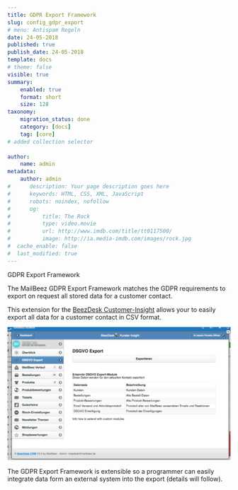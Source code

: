 ```yaml
---
title: GDPR Export Framework
slug: config_gdpr_export
# menu: Antispam Regeln
date: 24-05-2018
published: true
publish_date: 24-05-2018
template: docs
# theme: false
visible: true
summary:
    enabled: true
    format: short
    size: 128
taxonomy:
    migration_status: done
    category: [docs]
    tag: [core]
# added collection selector

author:
    name: admin
metadata:
    author: admin
#      description: Your page description goes here
#      keywords: HTML, CSS, XML, JavaScript
#      robots: noindex, nofollow
#      og:
#          title: The Rock
#          type: video.movie
#          url: http://www.imdb.com/title/tt0117500/
#          image: http://ia.media-imdb.com/images/rock.jpg
#  cache_enable: false
#  last_modified: true
---
```


GDPR Export Framework


The MailBeez GDPR Export Framework matches the GDPR requirements to export on request all stored data for a customer contact.


This extension for the [BeezDesk Customer-Insight](/documentation/configbeez/config_customer_insight) allows your to easily export all data for a customer contact in CSV format.

![Screen_gdpr_export.de.png](Screen_gdpr_export.de.png)


The GDPR Export Framework is extensible so a programmer can easily integrate data form an external system into the export (details will follow).